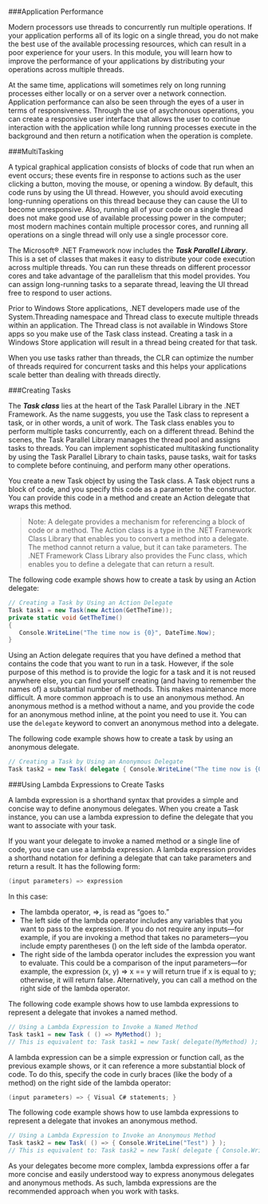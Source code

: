 ###Application Performance

Modern processors use threads to concurrently run multiple operations. If your application performs 
all of its logic on a single thread, you do not make the best use of the available processing resources, 
which can result in a poor experience for your users. In this module, you will learn how to improve the 
performance of your applications by distributing your operations across multiple threads.

At the same time, applications will sometimes rely on long running processes either locally or on a server 
over a network connection.  Application performance can also be seen through the eyes of a user in terms of 
responsiveness.  Through the use of asychronous operations, you can create a responsive user interface that 
allows the user to continue interaction with the application while long running processes execute in the 
background and then return a notification when the operation is complete.


###MultiTasking

A typical graphical application consists of blocks of code that run when an event occurs; these events fire 
in response to actions such as the user clicking a button, moving the mouse, or opening a window. By default, 
this code runs by using the UI thread. However, you should avoid executing long-running operations on this 
thread because they can cause the UI to become unresponsive. Also, running all of your code on a single thread 
does not make good use of available processing power in the computer; most modern machines contain multiple 
processor cores, and running all operations on a single thread will only use a single processor core.

The Microsoft® .NET Framework now includes the ___Task Parallel Library___. This is a set of classes that 
makes it easy to distribute your code execution across multiple threads. You can run these threads on different 
processor cores and take advantage of the parallelism that this model provides. You can assign long-running 
tasks to a separate thread, leaving the UI thread free to respond to user actions.

Prior to Windows Store applications, .NET developers made use of the System.Threading namespace and Thread 
class to execute multiple threads within an application.  The Thread class is not available in Windows Store 
apps so you make use of the Task class instead.  Creating a task in a Windows Store application will result 
in a thread being created for that task.

When you use tasks rather than threads, the CLR can optimize the number of threads required for concurrent 
tasks and this helps your applications scale better than dealing with threads directly.

###Creating Tasks

The ___Task class___ lies at the heart of the Task Parallel Library in the .NET Framework. As the name 
suggests, you use the Task class to represent a task, or in other words, a unit of work. The Task class 
enables you to perform multiple tasks concurrently, each on a different thread. Behind the scenes, the 
Task Parallel Library manages the thread pool and assigns tasks to threads. You can implement sophisticated 
multitasking functionality by using the Task Parallel Library to chain tasks, pause tasks, wait for tasks 
to complete before continuing, and perform many other operations.

You create a new Task object by using the Task class. A Task object runs a block of code, and you specify 
this code as a parameter to the constructor. You can provide this code in a method and create an Action 
delegate that wraps this method.

> Note: A delegate provides a mechanism for referencing a block of code or a method. The Action class is a 
type in the .NET Framework Class Library that enables you to convert a method into a delegate. The method 
cannot return a value, but it can take parameters. The .NET Framework Class Library also provides the Func 
class, which enables you to define a delegate that can return a result.

The following code example shows how to create a task by using an Action delegate:

```c#
// Creating a Task by Using an Action Delegate
Task task1 = new Task(new Action(GetTheTime));
private static void GetTheTime()
{
   Console.WriteLine("The time now is {0}", DateTime.Now);
}
```
Using an Action delegate requires that you have defined a method that contains the code that you want to run in a task. 
However, if the sole purpose of this method is to provide the logic for a task and it is not reused anywhere else, you 
can find yourself creating (and having to remember the names of) a substantial number of methods. This makes maintenance 
more difficult. A more common approach is to use an anonymous method. An anonymous method is a method without a name, 
and you provide the code for an anonymous method inline, at the point you need to use it. You can use the `delegate` 
keyword to convert an anonymous method into a delegate.

The following code example shows how to create a task by using an anonymous delegate.

```c#
// Creating a Task by Using an Anonymous Delegate
Task task2 = new Task( delegate { Console.WriteLine("The time now is {0}", DateTime.Now); });
```

###Using Lambda Expressions to Create Tasks

A lambda expression is a shorthand syntax that provides a simple and concise way to define anonymous delegates. When 
you create a Task instance, you can use a lambda expression to define the delegate that you want to associate with 
your task.

If you want your delegate to invoke a named method or a single line of code, you use can use a lambda expression. 
A lambda expression provides a shorthand notation for defining a delegate that can take parameters and return a 
result. It has the following form:

```c#
(input parameters) => expression
``` 

In this case: 

* The lambda operator, =>, is read as “goes to.”
* The left side of the lambda operator includes any variables that you want to pass to the expression. 
If you do not require any inputs—for example, if you are invoking a method that takes no parameters—you 
include empty parentheses () on the left side of the lambda operator.
* The right side of the lambda operator includes the expression you want to evaluate. This could be a 
comparison of the input parameters—for example, the expression (x, y) => x == y will return true if x is 
equal to y; otherwise, it will return false. Alternatively, you can call a method on the right side of 
the lambda operator.

The following code example shows how to use lambda expressions to represent a delegate that invokes 
a named method.

```c#
// Using a Lambda Expression to Invoke a Named Method
Task task1 = new Task ( () => MyMethod() );
// This is equivalent to: Task task1 = new Task( delegate(MyMethod) );
```

A lambda expression can be a simple expression or function call, as the previous example shows, or it 
can reference a more substantial block of code. To do this, specify the code in curly braces 
(like the body of a method) on the right side of the lambda operator:

```c#
(input parameters) => { Visual C# statements; }
```

The following code example shows how to use lambda expressions to represent a delegate that invokes 
an anonymous method.

```c#
// Using a Lambda Expression to Invoke an Anonymous Method
Task task2 = new Task( () => { Console.WriteLine("Test") } );
// This is equivalent to: Task task2 = new Task( delegate { Console.WriteLine("Test") } );
```

As your delegates become more complex, lambda expressions offer a far more concise and easily understood 
way to express anonymous delegates and anonymous methods. As such, lambda expressions are the recommended 
approach when you work with tasks.



